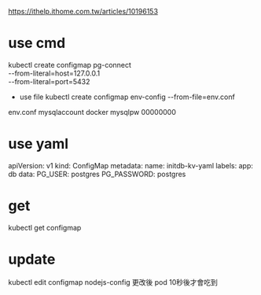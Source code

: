 
https://ithelp.ithome.com.tw/articles/10196153
# use cmd

kubectl create configmap pg-connect \
--from-literal=host=127.0.0.1 \
--from-literal=port=5432

* use file
kubectl create configmap env-config --from-file=env.conf

env.conf
mysqlaccount docker
mysqlpw 00000000

# use yaml
apiVersion: v1
kind: ConfigMap
metadata:
  name: initdb-kv-yaml
  labels:
    app: db
data:
  PG_USER: postgres
  PG_PASSWORD: postgres

# get
kubectl get configmap

# update
kubectl edit configmap nodejs-config
更改後 pod 10秒後才會吃到